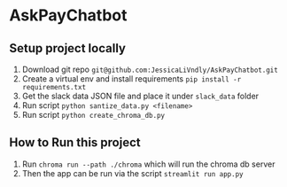 # AskPayChatbot

## Setup project locally
1. Download git repo `git@github.com:JessicaLiVndly/AskPayChatbot.git`
2. Create a virtual env and install requirements `pip install -r requirements.txt`
3. Get the slack data JSON file and place it under `slack_data` folder
4. Run script `python santize_data.py <filename>`
5. Run script `python create_chroma_db.py`

## How to Run this project
1. Run `chroma run --path ./chroma` which will run the chroma db server
2. Then the app can be run via the script `streamlit run app.py`